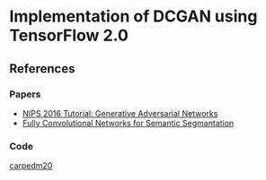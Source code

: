 # Implementation of DCGAN using TensorFlow 2.0

## References
### Papers
- [NIPS 2016 Tutorial: Generative Adversarial Networks](https://arxiv.org/pdf/1701.00160.pdf)
- [Fully Convolutional Networks for Semantic Segmantation](https://people.eecs.berkeley.edu/~jonlong/long_shelhamer_fcn.pdf)

### Code
[carpedm20](https://github.com/carpedm20/DCGAN-tensorflow)